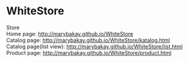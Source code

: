 # WhiteStore
Store <br>
Home page: http://marybakay.github.io/WhiteStore <br>
Catalog page: http://marybakay.github.io/WhiteStore/katalog.html <br>
Catalog page(list view): http://marybakay.github.io/WhiteStore/list.html <br>
Product page: http://marybakay.github.io/WhiteStore/product.html <br>

